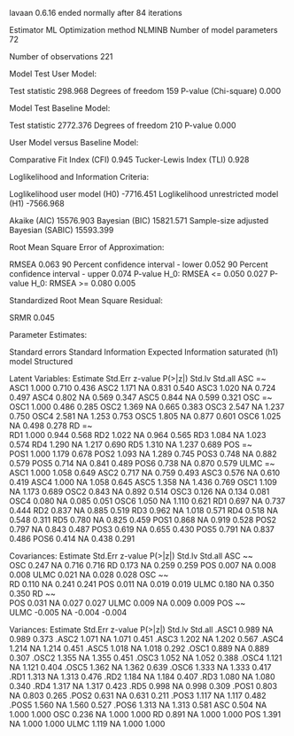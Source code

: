 lavaan 0.6.16 ended normally after 84 iterations

  Estimator                                         ML
  Optimization method                           NLMINB
  Number of model parameters                        72

  Number of observations                           221

Model Test User Model:
                                                      
  Test statistic                               298.968
  Degrees of freedom                               159
  P-value (Chi-square)                           0.000

Model Test Baseline Model:

  Test statistic                              2772.376
  Degrees of freedom                               210
  P-value                                        0.000

User Model versus Baseline Model:

  Comparative Fit Index (CFI)                    0.945
  Tucker-Lewis Index (TLI)                       0.928

Loglikelihood and Information Criteria:

  Loglikelihood user model (H0)              -7716.451
  Loglikelihood unrestricted model (H1)      -7566.968
                                                      
  Akaike (AIC)                               15576.903
  Bayesian (BIC)                             15821.571
  Sample-size adjusted Bayesian (SABIC)      15593.399

Root Mean Square Error of Approximation:

  RMSEA                                          0.063
  90 Percent confidence interval - lower         0.052
  90 Percent confidence interval - upper         0.074
  P-value H_0: RMSEA <= 0.050                    0.027
  P-value H_0: RMSEA >= 0.080                    0.005

Standardized Root Mean Square Residual:

  SRMR                                           0.045

Parameter Estimates:

  Standard errors                             Standard
  Information                                 Expected
  Information saturated (h1) model          Structured

Latent Variables:
                   Estimate  Std.Err  z-value  P(>|z|)   Std.lv  Std.all
  ASC =~                                                                
    ASC1              1.000                               0.710    0.436
    ASC2              1.171       NA                      0.831    0.540
    ASC3              1.020       NA                      0.724    0.497
    ASC4              0.802       NA                      0.569    0.347
    ASC5              0.844       NA                      0.599    0.321
  OSC =~                                                                
    OSC1              1.000                               0.486    0.285
    OSC2              1.369       NA                      0.665    0.383
    OSC3              2.547       NA                      1.237    0.750
    OSC4              2.581       NA                      1.253    0.753
    OSC5              1.805       NA                      0.877    0.601
    OSC6              1.025       NA                      0.498    0.278
  RD =~                                                                 
    RD1               1.000                               0.944    0.568
    RD2               1.022       NA                      0.964    0.565
    RD3               1.084       NA                      1.023    0.574
    RD4               1.290       NA                      1.217    0.690
    RD5               1.310       NA                      1.237    0.689
  POS =~                                                                
    POS1              1.000                               1.179    0.678
    POS2              1.093       NA                      1.289    0.745
    POS3              0.748       NA                      0.882    0.579
    POS5              0.714       NA                      0.841    0.489
    POS6              0.738       NA                      0.870    0.579
  ULMC =~                                                               
    ASC1              1.000                               1.058    0.649
    ASC2              0.717       NA                      0.759    0.493
    ASC3              0.576       NA                      0.610    0.419
    ASC4              1.000       NA                      1.058    0.645
    ASC5              1.358       NA                      1.436    0.769
    OSC1              1.109       NA                      1.173    0.689
    OSC2              0.843       NA                      0.892    0.514
    OSC3              0.126       NA                      0.134    0.081
    OSC4              0.080       NA                      0.085    0.051
    OSC6              1.050       NA                      1.110    0.621
    RD1               0.697       NA                      0.737    0.444
    RD2               0.837       NA                      0.885    0.519
    RD3               0.962       NA                      1.018    0.571
    RD4               0.518       NA                      0.548    0.311
    RD5               0.780       NA                      0.825    0.459
    POS1              0.868       NA                      0.919    0.528
    POS2              0.797       NA                      0.843    0.487
    POS3              0.619       NA                      0.655    0.430
    POS5              0.791       NA                      0.837    0.486
    POS6              0.414       NA                      0.438    0.291

Covariances:
                   Estimate  Std.Err  z-value  P(>|z|)   Std.lv  Std.all
  ASC ~~                                                                
    OSC               0.247       NA                      0.716    0.716
    RD                0.173       NA                      0.259    0.259
    POS               0.007       NA                      0.008    0.008
    ULMC              0.021       NA                      0.028    0.028
  OSC ~~                                                                
    RD                0.110       NA                      0.241    0.241
    POS               0.011       NA                      0.019    0.019
    ULMC              0.180       NA                      0.350    0.350
  RD ~~                                                                 
    POS               0.031       NA                      0.027    0.027
    ULMC              0.009       NA                      0.009    0.009
  POS ~~                                                                
    ULMC             -0.005       NA                     -0.004   -0.004

Variances:
                   Estimate  Std.Err  z-value  P(>|z|)   Std.lv  Std.all
   .ASC1              0.989       NA                      0.989    0.373
   .ASC2              1.071       NA                      1.071    0.451
   .ASC3              1.202       NA                      1.202    0.567
   .ASC4              1.214       NA                      1.214    0.451
   .ASC5              1.018       NA                      1.018    0.292
   .OSC1              0.889       NA                      0.889    0.307
   .OSC2              1.355       NA                      1.355    0.451
   .OSC3              1.052       NA                      1.052    0.388
   .OSC4              1.121       NA                      1.121    0.404
   .OSC5              1.362       NA                      1.362    0.639
   .OSC6              1.333       NA                      1.333    0.417
   .RD1               1.313       NA                      1.313    0.476
   .RD2               1.184       NA                      1.184    0.407
   .RD3               1.080       NA                      1.080    0.340
   .RD4               1.317       NA                      1.317    0.423
   .RD5               0.998       NA                      0.998    0.309
   .POS1              0.803       NA                      0.803    0.265
   .POS2              0.631       NA                      0.631    0.211
   .POS3              1.117       NA                      1.117    0.482
   .POS5              1.560       NA                      1.560    0.527
   .POS6              1.313       NA                      1.313    0.581
    ASC               0.504       NA                      1.000    1.000
    OSC               0.236       NA                      1.000    1.000
    RD                0.891       NA                      1.000    1.000
    POS               1.391       NA                      1.000    1.000
    ULMC              1.119       NA                      1.000    1.000

